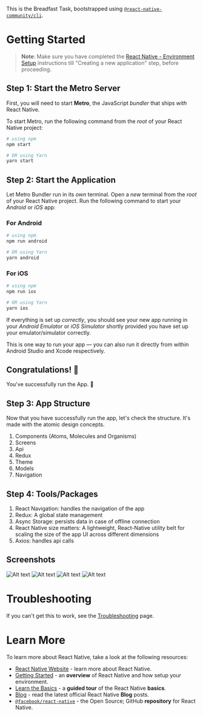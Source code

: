 This is the Breadfast Task, bootstrapped using [`@react-native-community/cli`](https://github.com/react-native-community/cli).

# Getting Started

> **Note**: Make sure you have completed the [React Native - Environment Setup](https://reactnative.dev/docs/environment-setup) instructions till "Creating a new application" step, before proceeding.

## Step 1: Start the Metro Server

First, you will need to start **Metro**, the JavaScript _bundler_ that ships _with_ React Native.

To start Metro, run the following command from the _root_ of your React Native project:

```bash
# using npm
npm start

# OR using Yarn
yarn start
```

## Step 2: Start the Application

Let Metro Bundler run in its _own_ terminal. Open a _new_ terminal from the _root_ of your React Native project. Run the following command to start your _Android_ or _iOS_ app:

### For Android

```bash
# using npm
npm run android

# OR using Yarn
yarn android
```

### For iOS

```bash
# using npm
npm run ios

# OR using Yarn
yarn ios
```

If everything is set up _correctly_, you should see your new app running in your _Android Emulator_ or _iOS Simulator_ shortly provided you have set up your emulator/simulator correctly.

This is one way to run your app — you can also run it directly from within Android Studio and Xcode respectively.

## Congratulations! :tada:

You've successfully run the App. :partying_face:

## Step 3: App Structure

Now that you have successfully run the app, let's check the structure. It's made with the atomic design concepts.

1. Components (Atoms, Molecules and Organisms)
2. Screens
3. Api
4. Redux
5. Theme
6. Models
7. Navigation

## Step 4: Tools/Packages

1. React Navigation: handles the navigation of the app
2. Redux: A global state management
3. Async Storage: persists data in case of offline connection
4. React Native size matters: A lightweight, React-Native utility belt for scaling the size of the app UI across different dimensions
5. Axios: handles api calls

## Screenshots

![Alt text](/screenshots/splash_screen.png?raw=true "Splash Screen")
![Alt text](/screenshots/home_screen.png?raw=true "Home Screen")
![Alt text](/screenshots/post_details.png?raw=true "Post details Screen")
![Alt text](/screenshots/post_details_modal.png?raw=true "Post details modal")

# Troubleshooting

If you can't get this to work, see the [Troubleshooting](https://reactnative.dev/docs/troubleshooting) page.

# Learn More

To learn more about React Native, take a look at the following resources:

- [React Native Website](https://reactnative.dev) - learn more about React Native.
- [Getting Started](https://reactnative.dev/docs/environment-setup) - an **overview** of React Native and how setup your environment.
- [Learn the Basics](https://reactnative.dev/docs/getting-started) - a **guided tour** of the React Native **basics**.
- [Blog](https://reactnative.dev/blog) - read the latest official React Native **Blog** posts.
- [`@facebook/react-native`](https://github.com/facebook/react-native) - the Open Source; GitHub **repository** for React Native.
